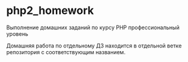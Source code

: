 # php2_homework
Выполнение домашних заданий по курсу PHP профессиональный уровень

Домашняя работа по отдельному ДЗ находится в отдельной ветке репозитория с соответствующим названием.
